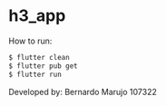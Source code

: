# h3_app

How to run:

```sh
$ flutter clean
$ flutter pub get
$ flutter run
```

Developed by: Bernardo Marujo 107322
